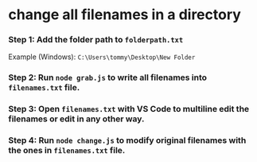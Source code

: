 # change all filenames in a directory
### Step 1: Add the folder path to `folderpath.txt`
Example (Windows): `C:\Users\tommy\Desktop\New Folder`
### Step 2: Run `node grab.js` to write all filenames into `filenames.txt` file.
### Step 3: Open `filenames.txt` with VS Code to multiline edit the filenames or edit in any other way.
### Step 4: Run `node change.js` to modify original filenames with the ones in `filenames.txt` file.
